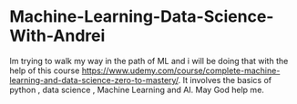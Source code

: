# Machine-Learning-Data-Science-With-Andrei
Im trying to walk my way in the path of ML and i will be doing that with the help of this course https://www.udemy.com/course/complete-machine-learning-and-data-science-zero-to-mastery/. It involves the basics of python , data science , Machine Learning and AI. May God help me. 
